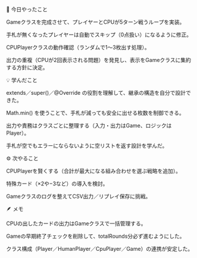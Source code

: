 🧠 今日やったこと

Gameクラスを完成させて、プレイヤーとCPUが5ターン戦うループを実装。

手札が無くなったプレイヤーは自動でスキップ（0点扱い）になるように修正。

CPUPlayerクラスの動作確認（ランダムで1〜3枚出す処理）。

出力の重複（CPUが2回表示される問題）を発見し、表示をGameクラスに集約する方針に決定。

💡 学んだこと

extends／super()／@Override の役割を理解して、継承の構造を自分で設計できた。

Math.min() を使うことで、手札が減っても安全に出せる枚数を制御できる。

出力や責務はクラスごとに整理する（入力・出力はGame、ロジックはPlayer）。

手札が空でもエラーにならないように空リストを返す設計を学んだ。

⚙️ 次やること

CPUPlayerを賢くする（合計が最大になる組み合わせを選ぶ戦略を追加）。

特殊カード（×2や−3など）の導入を検討。

Gameクラスのログを整えてCSV出力／リプレイ保存に挑戦。

🪶 メモ

CPUの出したカードの出力はGameクラスで一括管理する。

Gameの早期終了チェックを削除して、totalRounds分必ず進むようにした。

クラス構成（Player／HumanPlayer／CpuPlayer／Game）の連携が安定した。
